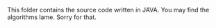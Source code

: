 This folder contains the source code written in JAVA.
You may find the algorithms lame.
Sorry for that.

